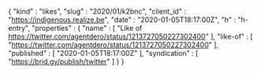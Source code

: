 {
  "kind" : "likes",
  "slug" : "2020/01/k2bnc",
  "client_id" : "https://indigenous.realize.be",
  "date" : "2020-01-05T18:17:00Z",
  "h" : "h-entry",
  "properties" : {
    "name" : [ "Like of https://twitter.com/agentdero/status/1213727050227302400" ],
    "like-of" : [ "https://twitter.com/agentdero/status/1213727050227302400" ],
    "published" : [ "2020-01-05T18:17:00Z" ],
    "syndication" : [ "https://brid.gy/publish/twitter" ]
  }
}
